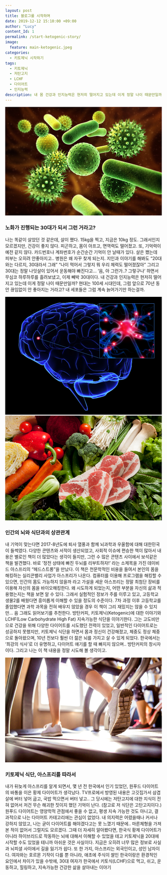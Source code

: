 ```yaml
---
layout: post
title: 블로그를 시작하며
date: 2019-12-12 15:10:00 +09:00
author: "Lucy"
content_Id: 1
permalink: /start-ketogenic-story/
image:
  feature: main-ketogenic.jpeg
categories:
  - 키토제닉 시작하기
tags:
  - 키토제닉
  - 저탄고지
  - LCHF
  - 다이어트
  - 인지능력
description: 내 몸 건강과 인지능력은 현저히 떨어지고 있는데 이게 정말 나이 때문만일까? 현대는 100세 시대인데, 그럼 앞으로 70년 동안 끊임없이 안 좋아지기만 하는걸까? 정전 상태에 빠진 두뇌를 리부트하고, 노화를 막고 싶은 루우씨의 키토제닉 '도전' 이야기.
---
```


![세포이미지](/img/post/01/cell.jpg)

### 노화가 진행되는 30대가 되서 그런 거라고?

나는 똑같이 살았던 것 같은데, 살이 쪘다. 15kg을 찍고, 지금은 10kg 정도. 그래서인지 모르겠지만, 건강이 좋지 않다. 피곤하고, 몸이 아프고, 면역력도 떨어졌고. 또, 기억력이 예전 같지 않다. 카드번호나 계좌번호가 순간순간 기억이 안 날때가 있다. 살은 쪘는데 피부는 오히려 안좋아지고.. 병원은 왜 자꾸 찾게 되는지. 지인과 이야기를 해봐도 “20대와는 다르지, 30대라서 그래” “나이 먹어서 그렇지 뭐 우리 체력도 떨어졌잖아” 그리고 30대는 정말 나잇살이 있어서 운동해야 빠진다고… ‘음, 아 그런가..? 그렇구나’ 하면서 무심코 하루하루를 흘려보냈고, 이제 빼박 30대이다. 내 건강과 인지능력은 현저히 떨어지고 있는데 이게 정말 나이 때문만일까? 현대는 100세 시대인데, 그럼 앞으로 70년 동안 끊임없이 안 좋아지는 거라고? 내 세포들은 그럼 계속 늙어가기만 하는걸까.

![뇌이미지](/img/post/01/keto-brain.jpg) ![야채이미지](/img/post/01/keto-vegetable.jpg)

### 인간의 뇌와 식단과의 상관관계

내 기억이 맞는다면 2017-8년도에 퇴사 열풍과 함께 뇌과학과 우울함에 대해 대한민국이 들썩였다. 다양한 콘텐츠와 서적이 생산되었고, 사회적 이슈에 편승한 책이 많아서 내용은 별로인 책이 더 많았다는 생각이 들지만, 그런 수 많은 콘텐츠 사이에서 보석같은 책을 발견했다. 바로 ’정전 상태에 빠진 두뇌를 리부트하자!’ 라는 소제목을 가진 데이비드 아스프리의 “헤드스트롱”을 만났다. 이 책은 천문학적인 비용을 들여서 본인의 몸을 해킹하는 실리콘밸리 사업가 아스프리가 나온다. 컴퓨터를 이용해 프로그램을 해킹할 수 있으면, 인간의 몸도 가능하지 않을까 라고 가설을 세운 아스프리는 정말 최첨단 장비를 이용해 자신의 몸을 바이오해킹한다. 왜 시도하게 되었는지, 어떤 부분을 자신의 삶과 적용했는지는 책을 보면 알 수 있다. 그래서 실험적인 정보가 주를 이루고 있고, 고등학교 생물2를 배웠다면 흥미롭게 이해할 수 있을 정도의 수준이다. 7차 과정 이후 고등학교를 졸업했다면 과학 과목을 전혀 배우지 않았을 경우 이 책이 그리 재밌지는 않을 수 있지만... 음 그래도 읽어보기를 추천한다. 방탄커피, 키토제닉(Ketogenic)에 대한 이야기와 LCHF(Low Carbohydrate High Fat) 지속가능한 식단을 이야기한다. 그는 고도비만으로 건강을 위해 다양한 다이어트를 시도했던 전력이 있었고, 일반적인 다이어트로는 성공하지 못했지만, 키토제닉 식단을 하면서 몸과 정신이 건강해졌고, 체중도 정상 체중으로 돌아왔으며, 10년 전보다 훨씬 더 젊은 뇌를 가지고 살 수 있게 되었다. 한국에서는 ‘최강의 식사’로 더 유명하고, 다이어트 얘기를 할 때 빠지지 않으며.. 방탄커피의 창시자이다. 그리고 나는 이 책 내용을 정말 시도해 볼 생각이고.

![운동하기](/img/post/01/keto-health.jpg)

### 키토제닉 식단, 아스프리를 따라서

내가 뒤늦게 아스프리를 알게 되면서, 몇 년 전 한국에서 인기 있었던, 원푸드 다이어트의 바통을 이은 황제 다이어트가 생각났다. TV프로에서 방영된 내용은 고깃집가서 삼겹살에 버터 넣어 굽고, 국밥 먹으면서 버터 넣고.. 그 당시에는 저탄고지에 대한 지식이 전혀 없어서 저건 무슨 해괴한 짓이지 했던 기억이 난다. (참고로 저 식단은 고탄고지이다.) 원푸드 다이어트는 영양학적 관점에서 좋을 수 없고, 평생 지속 가능한 것도 아니고, 결과적으로 나는 다이어트 카테고리에는 관심이 없었다. 내 의지력은 어렸을때나 커서나 강하지 않았고, 나는 굳이 다이어트를 해야겠다고는 못 느꼈기 때문에.. 마른체형을 가져본 적이 없어서 그럴지도 모르겠다. 그때 더 자세히 알아봤다면, 한국식 황제 다이어트가 아니라 하이브리드로 작동하는 뇌에 대해서 이해할 수 있었을 테고 키토제닉을 20대에 시작할 수도 있었을 테니까 아쉬운 것은 사실이다. 지금은 오히려 너무 많은 정보로 사실과 뇌피셜 사이에서 길을 잃기가 쉽다. 또 한 가지, 아스프리는 외국인이고, 성인 남자이다. 여자와는 호르몬 기작이 다를 뿐 아니라, 애초에 주식이 쌀인 한국이랑은 환경적인 요인에서 차이가 있을 수밖에, 30대 여자가 한국에서 키토식(LCHF)으로 먹고, 쉬고, 운동하고, 힐링하고, 지속가능한 건강한 삶을 살아내는 이야기
